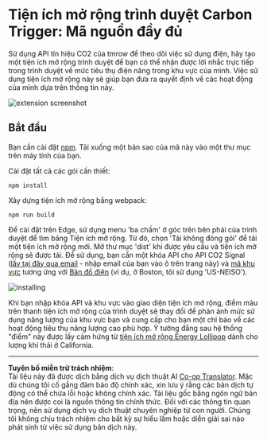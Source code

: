 <!--
CO_OP_TRANSLATOR_METADATA:
{
  "original_hash": "cbaf73f94a9ab4c680a10ef871e92948",
  "translation_date": "2025-08-27T22:26:04+00:00",
  "source_file": "5-browser-extension/solution/translation/README.es.md",
  "language_code": "vi"
}
-->
# Tiện ích mở rộng trình duyệt Carbon Trigger: Mã nguồn đầy đủ

Sử dụng API tín hiệu CO2 của tmrow để theo dõi việc sử dụng điện, hãy tạo một tiện ích mở rộng trình duyệt để bạn có thể nhận được lời nhắc trực tiếp trong trình duyệt về mức tiêu thụ điện năng trong khu vực của mình. Việc sử dụng tiện ích mở rộng này sẽ giúp bạn đưa ra quyết định về các hoạt động của mình dựa trên thông tin này.

![extension screenshot](../../../../../translated_images/extension-screenshot.352c4c3ba54e4041ad2f6af749d562cc5705f527b5826efd53d11c3528f5ae45.vi.png)

## Bắt đầu

Bạn cần cài đặt [npm](https://npmjs.com). Tải xuống một bản sao của mã này vào một thư mục trên máy tính của bạn.

Cài đặt tất cả các gói cần thiết:

```
npm install
```

Xây dựng tiện ích mở rộng bằng webpack:

```
npm run build
```

Để cài đặt trên Edge, sử dụng menu 'ba chấm' ở góc trên bên phải của trình duyệt để tìm bảng Tiện ích mở rộng. Từ đó, chọn 'Tải không đóng gói' để tải một tiện ích mở rộng mới. Mở thư mục 'dist' khi được yêu cầu và tiện ích mở rộng sẽ được tải. Để sử dụng, bạn cần một khóa API cho API CO2 Signal ([lấy tại đây qua email](https://www.co2signal.com/) - nhập email của bạn vào ô trên trang này) và [mã khu vực](http://api.electricitymap.org/v3/zones) tương ứng với [Bản đồ điện](https://www.electricitymap.org/map) (ví dụ, ở Boston, tôi sử dụng 'US-NEISO').

![installing](../../../../../translated_images/install-on-edge.8bd0ee3ca7dcda1c5334b5195603a43c864e3b38d088b03d57376d25e77b9459.vi.png)

Khi bạn nhập khóa API và khu vực vào giao diện tiện ích mở rộng, điểm màu trên thanh tiện ích mở rộng của trình duyệt sẽ thay đổi để phản ánh mức sử dụng năng lượng của khu vực bạn và cung cấp cho bạn một chỉ báo về các hoạt động tiêu thụ năng lượng cao phù hợp. Ý tưởng đằng sau hệ thống "điểm" này được lấy cảm hứng từ [tiện ích mở rộng Energy Lollipop](https://energylollipop.com/) dành cho lượng khí thải ở California.

---

**Tuyên bố miễn trừ trách nhiệm**:  
Tài liệu này đã được dịch bằng dịch vụ dịch thuật AI [Co-op Translator](https://github.com/Azure/co-op-translator). Mặc dù chúng tôi cố gắng đảm bảo độ chính xác, xin lưu ý rằng các bản dịch tự động có thể chứa lỗi hoặc không chính xác. Tài liệu gốc bằng ngôn ngữ bản địa nên được coi là nguồn thông tin chính thức. Đối với các thông tin quan trọng, nên sử dụng dịch vụ dịch thuật chuyên nghiệp từ con người. Chúng tôi không chịu trách nhiệm cho bất kỳ sự hiểu lầm hoặc diễn giải sai nào phát sinh từ việc sử dụng bản dịch này.